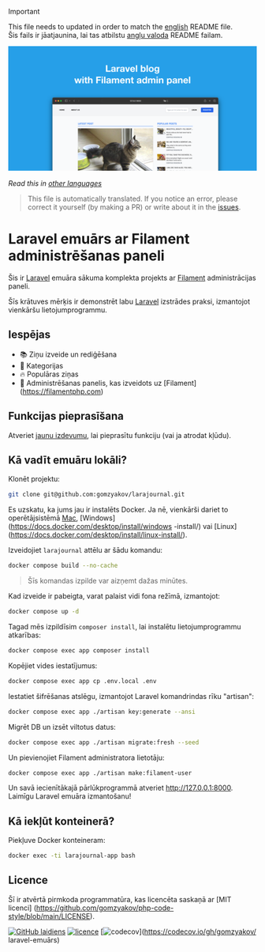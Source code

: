 >[!IMPORTANT]
>This file needs to updated in order to match the [english](/README.md) README file.  
>Šis fails ir jāatjaunina, lai tas atbilstu [angļu valoda](/README.md) README failam.

![Laravel emuārs ar Filament administrēšanas paneli](../docs/social-preview-en.png)

_Read this in [other languages](./Translations.md)_

>This file is automatically translated. If you notice an error, please correct it yourself (by making a PR) or write about it in the [issues](https://github.com/gomzyakov/larajournal/issues).

# Laravel emuārs ar Filament administrēšanas paneli

Šis ir [Laravel](https://laravel.com) emuāra sākuma komplekta projekts ar [Filament](https://filamentphp.com) administrācijas paneli.

Šīs krātuves mērķis ir demonstrēt labu [Laravel](https://laravel.com) izstrādes praksi, izmantojot vienkāršu lietojumprogrammu.

## Iespējas

- 📚 Ziņu izveide un rediģēšana
- 🥑 Kategorijas
- 🔥 Populāras ziņas
- 🎉 Administrēšanas panelis, kas izveidots uz [Filament] (https://filamentphp.com)

## Funkcijas pieprasīšana

Atveriet [jaunu izdevumu](https://github.com/gomzyakov/larajournal/issues/new), lai pieprasītu funkciju (vai ja atrodat kļūdu).

## Kā vadīt emuāru lokāli?

Klonēt projektu:

```bash
git clone git@github.com:gomzyakov/larajournal.git
```

Es uzskatu, ka jums jau ir instalēts Docker. Ja nē, vienkārši dariet to operētājsistēmā [Mac](https://docs.docker.com/desktop/install/mac-install/), [Windows](https://docs.docker.com/desktop/install/windows -install/) vai [Linux] (https://docs.docker.com/desktop/install/linux-install/).

Izveidojiet `larajournal` attēlu ar šādu komandu:

```bash
docker compose build --no-cache
```

>Šīs komandas izpilde var aizņemt dažas minūtes.

Kad izveide ir pabeigta, varat palaist vidi fona režīmā, izmantojot:

```bash
docker compose up -d
```

Tagad mēs izpildīsim `composer install`, lai instalētu lietojumprogrammu atkarības:

```bash
docker compose exec app composer install
```

Kopējiet vides iestatījumus:

```bash
docker compose exec app cp .env.local .env
```

Iestatiet šifrēšanas atslēgu, izmantojot Laravel komandrindas rīku "artisan":

```bash
docker compose exec app ./artisan key:generate --ansi
```

Migrēt DB un izsēt viltotus datus:

```bash
docker compose exec app ./artisan migrate:fresh --seed
```

Un pievienojiet Filament administratora lietotāju:

```bash
docker compose exec app ./artisan make:filament-user
```

Un savā iecienītākajā pārlūkprogrammā atveriet http://127.0.0.1:8000. Laimīgu Laravel emuāra izmantošanu!

## Kā iekļūt konteinerā?

Piekļuve Docker konteineram:

```bash
docker exec -ti larajournal-app bash
```

## Licence

Šī ir atvērtā pirmkoda programmatūra, kas licencēta saskaņā ar [MIT licenci] (https://github.com/gomzyakov/php-code-style/blob/main/LICENSE).


[![GitHub laidiens](https://img.shields.io/github/release/gomzyakov/larajournal.svg)](https://github.com/gomzyakov/larajournal/releases/latest)
[![licence](https://img.shields.io/badge/License-MIT-green.svg)](https://github.com/gomzyakov/larajournal/blob/development/LICENSE)
[![codecov](https://codecov.io/gh/gomzyakov/larajournal/branch/main/graph/badge.svg?token=4CYTVMVUYV)](https://codecov.io/gh/gomzyakov/ laravel-emuārs)
